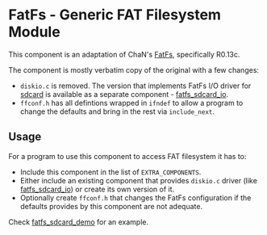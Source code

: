 # FatFs - Generic FAT Filesystem Module

This component is an adaptation of ChaN's [FatFs](http://elm-chan.org/fsw/ff/00index_e.html), specifically R0.13c.

The component is mostly verbatim copy of the original with a few changes:
- `diskio.c` is removed. The version that implements FatFs I/O driver for [sdcard](../sdcard) is available as a separate component - [fatfs_sdcard_io](../fatfs_sdcard_io).
- `ffconf.h` has all defintions wrapped in `ifndef` to allow a program to change the defaults and bring in the rest via `include_next`.

## Usage

For a program to use this component to access FAT filesystem it has to:
- Include this component in the list of `EXTRA_COMPONENTS`.
- Either include an existing component that provides `diskio.c` driver (like [fatfs_sdcard_io](../fatfs_sdcard_io)) or create its own version of it.
- Optionally create `ffconf.h` that changes the FatFs configuration if the defaults provides by this component are not adequate.

Check [fatfs_sdcard_demo](https://github.com/quietboil/esp-open-rtos-components-demos/fatfs_sdcard_demo) for an example.
